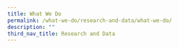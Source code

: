 ```yaml
---
title: What We Do
permalink: /what-we-do/research-and-data/what-we-do/
description: ""
third_nav_title: Research and Data
---
```

